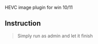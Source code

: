 HEVC image plugin for win 10/11

Instruction
----------------
>Simply run as admin and let it finish










